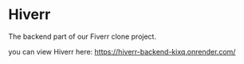 
# Hiverr

The backend part of our Fiverr clone project.

you can view Hiverr here: https://hiverr-backend-kixq.onrender.com/

